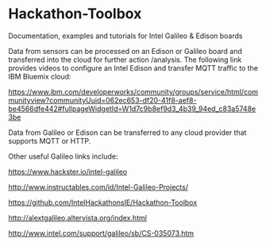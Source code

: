 # Hackathon-Toolbox
Documentation, examples and tutorials for Intel Galileo & Edison boards

Data from sensors can be processed on an Edison or Galileo board and transferred into the cloud for further action /analysis. The following link provides videos to configure an Intel Edison and transfer MQTT traffic to the IBM Bluemix cloud:

https://www.ibm.com/developerworks/community/groups/service/html/communityview?communityUuid=062ec653-df20-41f8-aef8-be4566dfe442#fullpageWidgetId=W1d7c9b8ef9d3_4b39_94ed_c83a5748e3be 

Data from Galileo or Edison can be transferred to any cloud provider that supports MQTT or HTTP. 

Other useful Galileo links include:

https://www.hackster.io/intel-galileo

http://www.instructables.com/id/Intel-Galileo-Projects/ 

https://github.com/IntelHackathonsIE/Hackathon-Toolbox 

http://alextgalileo.altervista.org/index.html 

http://www.intel.com/support/galileo/sb/CS-035073.htm 



